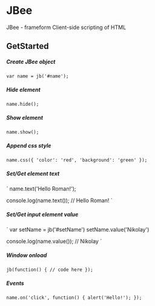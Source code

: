# JBee
JBee - frameform Client-side scripting of HTML

## GetStarted
##### Create JBee object
`
var name = jb('#name');
`
##### Hide element
`
name.hide();
`
##### Show element
`
name.show();
`
##### Append css style
`
name.css({
  'color': 'red',
  'background': 'green'
});
`

##### Set/Get element text
`
name.text('Hello Roman!');

console.log(name.text());
// Hello Roman!
`

##### Set/Get input element value
`
var setName = jb('#setName')
setName.value('Nikolay')

console.log(name.value());
// Nikolay
`

##### Window onload
`
jb(function() {
  // code here
});
`

##### Events
`
name.on('click', function() {
  alert('Hello!');
});
`